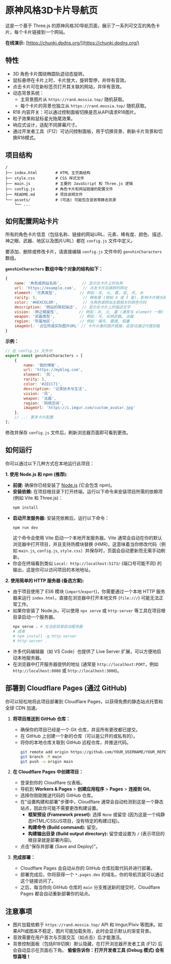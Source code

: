 # 原神风格3D卡片导航页

这是一个基于 Three.js 的原神风格3D导航页面，展示了一系列可交互的角色卡片，每个卡片链接到一个网站。

**在线演示:** [https://chunkj.dpdns.org/](https://chunkj.dpdns.org/)

## 特性

- 3D 角色卡片围绕椭圆轨迹动态旋转。
- 鼠标悬停在卡片上时，卡片放大，旋转暂停，并伴有音效。
- 点击卡片可在新标签页打开其关联的网站，并伴有音效。
- 动态背景系统：
    - 主背景图片从 `https://rand.mossia.top/` 随机获取。
    - 每个卡片的背景也独立从 `https://rand.mossia.top/` 随机获取。
- R18 内容开关：可以通过控制面板切换是否从API请求R18图片。
- 粒子效果和鼠标星光拖尾效果。
- 响应式设计，适配不同屏幕尺寸。
- 通过开发者工具（F12）可访问控制面板，用于切换背景、刷新卡片背景和切换R18模式。

## 项目结构

```
/
├── index.html        # HTML 主页面结构
├── style.css         # CSS 样式文件
├── main.js           # 主要的 JavaScript 和 Three.js 逻辑
├── config.js         # 角色卡片和网站链接的配置文件
├── README.md         # 项目说明文件
└── assets/           # (可选) 可能包含音效等静态资源
    └── ...
```

## 如何配置网站卡片

所有的角色卡片信息（包括名称、链接的网站URL、元素、稀有度、颜色、描述、神之眼、武器、地区以及图片URL）都在 `config.js` 文件中定义。

要添加、删除或修改卡片，请直接编辑 `config.js` 文件中的 `genshinCharacters` 数组。

**`genshinCharacters` 数组中每个对象的结构如下：**

```javascript
{
    name: '角色或网站名称',         // 显示在卡片上的名称
    url: 'https://example.com',   // 点击卡片后跳转的网址
    element: '元素类型',          // 例如：冰, 火, 雷, 岩, 风, 水
    rarity: 5,                    // 稀有度 (例如 4 或 5 星)，影响卡片辉光和样式
    color: '#HEXCOLOR',           // 与角色或网站主题相关的颜色代码
    description: '网站的简短描述',  // 显示在卡片上的描述文字
    vision: '神之眼属性',         // 例如：冰, 火, 雷 (通常与 element 一致)
    weapon: '武器类型',           // 例如：弓, 长柄武器, 法器
    region: '所属地区',           // 例如：璃月, 蒙德, 稻妻
    imageUrl: '占位符或实际图片URL' // 卡片头像的图片链接，会尝试通过代理加载
}
```

**示例：**

```javascript
// 在 config.js 文件中
export const genshinCharacters = [
    {
        name: '我的博客',
        url: 'https://myblog.com',
        element: '风',
        rarity: 5,
        color: '#2ECC71',
        description: '记录技术与生活',
        vision: '风',
        weapon: '法器',
        region: '网络空间',
        imageUrl: 'https://i.imgur.com/custom_avatar.jpg'
    },
    // ... 更多卡片配置
];
```

修改并保存 `config.js` 文件后，刷新浏览器页面即可看到更改。

## 如何运行

你可以通过以下几种方式在本地运行此项目：

**1. 使用 Node.js 和 npm (推荐):**

   *   **前提:** 确保你已经安装了 [Node.js](https://nodejs.org/) (它会包含 npm)。
   *   **安装依赖:** 在项目根目录下打开终端，运行以下命令来安装项目所需的依赖项 (例如 Vite 和 Three.js)：
       ```bash
       npm install
       ```
   *   **启动开发服务器:** 安装完依赖后，运行以下命令：
       ```bash
       npm run dev
       ```
       这个命令会使用 Vite 启动一个本地开发服务器。Vite 通常会自动在你的默认浏览器中打开项目，并且支持热模块替换 (HMR)，这意味着当你修改代码（例如 `main.js`, `config.js`, `style.css`）并保存时，页面会自动更新而无需手动刷新。
   *   你会在终端看到类似 `Local: http://localhost:5173/` (端口号可能不同) 的输出，这是你可以访问项目的本地地址。

**2. 使用简单的 HTTP 服务器 (备选方案):**

   *   由于项目使用了 ES6 模块 (`import`/`export`)，你需要通过一个本地 HTTP 服务器来运行 `index.html`，直接在浏览器中打开本地文件 (`file:///`) 可能无法正常工作。
   *   如果你安装了 Node.js，可以使用 `npx serve` 或 `http-server` 等工具在项目根目录启动一个服务器。
       ```bash
       npx serve . # 在当前目录启动服务器
       # 或者
       # npm install -g http-server
       # http-server .
       ```
   *   许多代码编辑器（如 VS Code）也提供了 Live Server 扩展，可以方便地启动本地服务器。
   *   在浏览器中打开服务器提供的地址 (通常是 `http://localhost:PORT`，例如 `http://localhost:8080` 或 `http://localhost:3000`)。

## 部署到 Cloudflare Pages (通过 GitHub)

你可以轻松地将此项目部署到 Cloudflare Pages，以获得免费的静态站点托管和全球 CDN 加速。

1.  **将项目推送到 GitHub 仓库：**
    *   确保你的项目已经是一个 Git 仓库，并且所有更改都已提交。
    *   在 GitHub 上创建一个新的仓库（可以是公开的或私有的）。
    *   将你的本地仓库关联到 GitHub 远程仓库，并推送代码。
        ```bash
        git remote add origin https://github.com/YOUR_USERNAME/YOUR_REPOSITORY_NAME.git
        git branch -M main
        git push -u origin main
        ```

2.  **在 Cloudflare Pages 中创建项目：**
    *   登录到你的 Cloudflare 仪表板。
    *   导航到 **Workers & Pages** > **创建应用程序** > **Pages** > **连接到 Git**。
    *   选择你刚刚推送代码的 GitHub 仓库。
    *   在"设置构建和部署"步骤中，Cloudflare 通常会自动检测到这是一个静态站点，因此你可能不需要更改构建设置。
        *   **框架预设 (Framework preset):** 选择 `None` 或留空 (因为这是一个纯静态HTML/CSS/JS项目，没有特定的构建过程)。
        *   **构建命令 (Build command):** 留空。
        *   **构建输出目录 (Build output directory):** 留空或设置为 `/` (表示项目的根目录就是部署内容)。
    *   点击"保存并部署 (Save and Deploy)"。

3.  **完成部署：**
    *   Cloudflare Pages 会自动从你的 GitHub 仓库拉取代码并进行部署。
    *   部署完成后，你将获得一个 `*.pages.dev` 的域名，你的导航页就可以通过这个链接访问了。
    *   之后，每当你向 GitHub 仓库的 `main` 分支推送新的提交时，Cloudflare Pages 都会自动重新部署你的站点。

## 注意事项

-   图片加载依赖于 `https://rand.mossia.top/` API 和 Imgur/Pixiv 等图床。如果API或图床不稳定，图片可能加载失败，此时会显示默认的渐变背景。
-   音效需要在用户首次与页面交互（如点击）后才能激活。
-   背景控制面板（包括R18切换）默认隐藏，在打开浏览器开发者工具 (F12) 后会自动显示在页面右下角。 **偷偷告诉你：打开开发者工具 (Debug 模式) 会有惊喜哦！**
